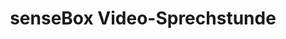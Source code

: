 ---
place: "Münster"
title: "senseBox Video-Sprechstunde"
description: "Ihr habt Fragen zur senseBox? Klickt euch unter https://conf.wwu.de/sensebox-fortbildung rein und stellt sie. Es ist keine Anmeldung notwendig."
starting-date: 2020-04-17
time: "15:00-16:00"
ending-date: 2020-04-17
---